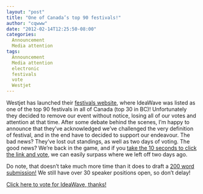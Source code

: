 ```yaml
---
layout: "post"
title: "One of Canada’s top 90 festivals!"
author: "cqwww"
date: "2012-02-14T12:25:50-08:00"
categories:
  Announcement
  Media attention
tags: 
  Announcement
  Media attention
  electronic
  festivals
  vote
  Westjet
---
```


Westjet has launched their [festivals
website](https://web.archive.org/web/20211025224012/http://www.westjetfestivals.com/),
where IdeaWave was listed as one of the top 90 festivals in all of Canada (top
30 in BC)! Unfortunately they decided to remove our event without notice,
losing all of our votes and attention at that time. After some debate behind
the scenes, I’m happy to announce that they’ve acknowledged we’ve challenged
the very definition of festival, and in the end have to decided to support our
endeavour. The bad news? They’ve lost out standings, as well as two days of
voting. The good news? We’re back in the game, and if you [take the 10 seconds
to click the link and
vote](https://web.archive.org/web/20211025224012/http://www.westjetfestivals.com/festival/2012/ideawave),
we can easily surpass where we left off two days ago.

Do note, that doesn’t take much more time than it does to draft a [200 word
submission!](https://web.archive.org/web/20211025224012/https://www.ideawave.ca/2012-conference/submissions/)
We still have over 30 speaker positions open, so don’t delay!

[Click here to vote for IdeaWave,
thanks!](https://web.archive.org/web/20211025224012/http://www.westjetfestivals.com/festival/2012/ideawave)


[//]: # (Retrieved from https://web.archive.org/web/20210926190926/https://www.ideawave.ca/one-of-canadas-top-90-festivals/)